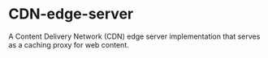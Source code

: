 # CDN-edge-server
A Content Delivery Network (CDN) edge server implementation that serves as a caching proxy for web content.
